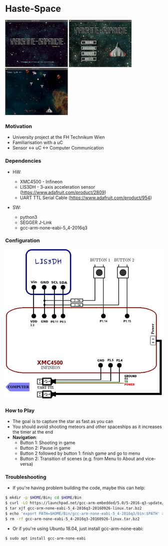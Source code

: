 # Haste-Space
![version_screen][version]
![menus_screen][menus]
![game_screen][game]

[version]: https://github.com/kthenrique/Haste-Space/blob/master/assets/version.gif "Version_Screen"
[menus]:   https://github.com/kthenrique/Haste-Space/blob/master/assets/menus.gif "Version_Screen"
[game]:    https://github.com/kthenrique/Haste-Space/blob/master/assets/game.gif "Version_Screen"

### Motivation
  - University project at the FH Technikum Wien
  - Familiarisation with a uC
  - Sensor <-> uC <-> Computer Communication

### Dependencies
  - HW:
    - XMC4500 - Infineon
    - LIS3DH - 3-axis acceleration sensor (https://www.adafruit.com/product/2809)
    - UART TTL Serial Cable (https://www.adafruit.com/product/954)

  - SW:
    - python3  
    - SEGGER J-Link
    - gcc-arm-none-eabi-5_4-2016q3  

### Configuration
![configuration][circuit]

[circuit]: https://github.com/kthenrique/Haste-Space/blob/master/xmc4500/doc/config.png "Config"

### How to Play
  - The goal is to capture the star as fast as you can
  - You should avoid shooting meteors and other spaceships as it increases the timer at the end
  - **Navigation**:
    - Button 1: Shooting in game
    - Button 2: Pause in game
    - Button 2 followed by button 1: finish game and go to menu
    - Button 2: Transition of scenes (e.g. from Menu to About and vice-versa)

### Troubleshooting
  - If you're having problem building the code, maybe this can help:
```bash
$ mkdir -p $HOME/Bin; cd $HOME/Bin  
$ curl -LO https://launchpad.net/gcc-arm-embedded/5.0/5-2016-q3-update/+download/gcc-arm-none-eabi-5_4-2016q3-20160926-linux.tar.bz2  
$ tar xjf gcc-arm-none-eabi-5_4-2016q3-20160926-linux.tar.bz2  
$ echo 'export PATH=$HOME/Bin/gcc-arm-none-eabi-5_4-2016q3/bin:$PATH' >> $HOME/.bashrc  
$ rm -rf gcc-arm-none-eabi-5_4-2016q3-20160926-linux.tar.bz2  
```
 - Or if you're using Ubuntu 18.04, just install gcc-arm-none-eabi:
```bash
$ sudo apt install gcc-arm-none-eabi
```
